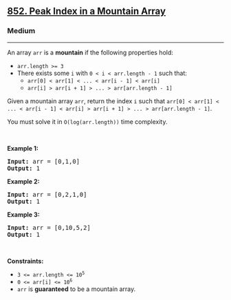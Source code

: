 <h2>
    <a href="https://leetcode.com/problems/peak-index-in-a-mountain-array">
        852. Peak Index in a Mountain Array
    </a>
</h2>

<h3>Medium</h3>
<hr>
<p>An array <code>arr</code> is a <strong>mountain</strong> if the following properties hold:</p>
<ul>
	<li><code>arr.length >= 3</code></li>
	<li>There exists some <code>i</code> with <code>0 < i < arr.length - 1</code> such that:
        <ul>
            <li><code>arr[0] < arr[1] < ... < arr[i - 1] < arr[i]</code></li>
            <li><code>arr[i] > arr[i + 1] > ... > arr[arr.length - 1]</code></li>
        </ul>
    </li>
</ul>
<p>Given a mountain array <code>arr</code>, return the index <code>i</code> such that <code>arr[0] < arr[1] < ... < arr[i - 1] < arr[i] > arr[i + 1] > ... > arr[arr.length - 1]</code>.</p>
<p>You must solve it in <code>O(log(arr.length))</code> time complexity.</p>

<p>&nbsp;</p>
<p><strong class="example">Example 1:</strong></p>

<pre>
<strong>Input:</strong> arr = [0,1,0]
<strong>Output:</strong> 1
</pre>

<p><strong class="example">Example 2:</strong></p>

<pre>
<strong>Input:</strong> arr = [0,2,1,0]
<strong>Output:</strong> 1
</pre>

<p><strong class="example">Example 3:</strong></p>

<pre>
<strong>Input:</strong> arr = [0,10,5,2]
<strong>Output:</strong> 1
</pre>


<p>&nbsp;</p>
<p><strong>Constraints:</strong></p>
<ul>
	<li><code>3 <= arr.length <= 10<sup>5</sup></code></li>
	<li><code>0 <= arr[i] <= 10<sup>6</sup></code></li>
	<li><code>arr</code> is <strong>guaranteed</strong> to be a mountain array.</li>
</ul>
